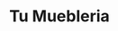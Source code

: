 ---
title: "Tu Muebleria"
url: /almoloya-de-juarez-estado-de-mexico0/tu-muebleria/
shop: muebles
---